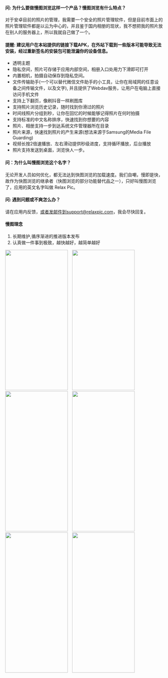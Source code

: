 #### 问: 为什么要做慢图浏览这样一个产品？慢图浏览有什么特点？
对于安卓目前的照片的管理，我需要一个安全的照片管理软件，但是目前市面上的照片管理软件都是以云为中心的，并且鉴于国内相册的现状，我不想把我的照片放在别人的服务器上，所以我就自己做了一个。

#### 提醒: 建议用户在本站提供的链接下载APK，在外站下载到一些版本可能导致无法安装，经过重新签名的安装包可能泄漏你的设备信息。

-  透明主题
-  隐私空间，照片可存储于应用内部空间，相册入口处用力下滑即可打开
-  内置相机，拍摄自动保存到隐私空间。
-  文件传输助手(一个可以替代微信文件助手的小工具，让你在局域网的任意设备之间传输文件，以及文字), 并且提供了Webdav服务，让用户在电脑上直接访问手机文件
-  支持上下翻页，像刷抖音一样刷图库
-  支持照片浏览历史记录，随时找到你滑过的照片
-  时间线照片分组到秒，让你在回忆的时候能够记得照片在何时拍摄
-  支持标准的中文名称排序，快速找到你想要的内容
-  照片、相册支持一步到达系统文件管理器所在目录
-  照片来源，快速找到照片的产生来源(想法来源于Samsung的Media File Guarding)
-  视频长按2倍速播放、左右滑动提供秒级进度，支持循环播放，后台播放
-  照片支持发送到桌面，浏览快人一步。


#### 问：为什么叫慢图浏览这个名字？
无论开发人员如何优化，都无法达到快图浏览的加载速度。我们自嘲，慢即是快，故作为快图浏览的继承者（快图浏览的部分功能替代品之一），只好叫慢图浏览了，应用的英文名字叫做 Relax Pic。

#### 问: 遇到问题或不爽怎么办？
请在应用内反馈，或者发邮件到support@relaxpic.com，我会尽快回复。

####  慢图理念
1. 长期维护,循序渐进的推进版本发布
2. 认真做一件事到极致，越快越好，越简单越好


 <div>
      <a style="margin-right: 10px" href="static/images/preview/1.webp" data-lightbox="example-set" data-title="时间线"><img  src="static/images/preview/1.webp" width="200" height="447" alt=""/></a>
      <a  href="static/images/preview/6.webp" data-lightbox="example-set" data-title="打开隐私空间"><img    src="static/images/preview/6.webp" width="200" height="447" alt="" /></a>
      <a style="margin-right: 10px" href="static/images/preview/2.webp" data-lightbox="example-set" data-title="应用设置"><img  src="static/images/preview/2.webp" width="200" height="447" alt=""/></a>
      <a style="margin-right: 10px" href="static/images/preview/3.webp" data-lightbox="example-set" data-title="隐私空间"><img  src="static/images/preview/3.webp" width="200" height="447" alt=""/></a>
      <a style="margin-right: 10px" href="static/images/preview/4.webp" data-lightbox="example-set" data-title="最近浏览的图片"><img  src="static/images/preview/4.webp" width="200" height="447" alt=""/></a>
      <a  href="static/images/preview/5.webp" data-lightbox="example-set" data-title="保存照片到隐私空间"><img    src="static/images/preview/5.webp" width="200" height="447" alt="" /></a>
 </div>




